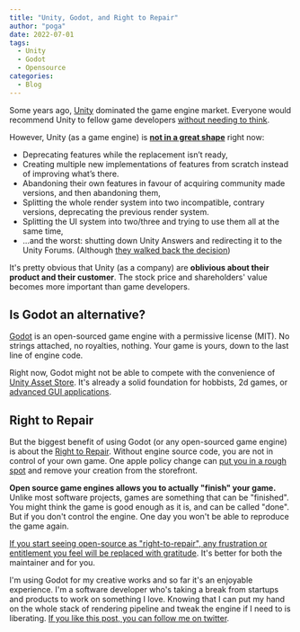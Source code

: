 ```yaml
---
title: "Unity, Godot, and Right to Repair"
author: "poga"
date: 2022-07-01
tags:
  - Unity
  - Godot
  - Opensource
categories:
  - Blog
---
```


Some years ago, [Unity](https://unity.com/) dominated the game engine market. Everyone would recommend Unity to fellow game developers [without needing to think](https://alextardif.com/LearningGraphics.html).

However, Unity (as a game engine) is [**not in a great shape**](https://garry.blog/unity-2022/) right now:

- Deprecating features while the replacement isn’t ready,
- Creating multiple new implementations of features from scratch instead of improving what’s there.
- Abandoning their own features in favour of acquiring community made versions, and then abandoning them,
- Splitting the whole render system into two incompatible, contrary versions, deprecating the previous render system.
- Splitting the UI system into two/three and trying to use them all at the same time,
- ...and the worst: shutting down Unity Answers and redirecting it to the Unity Forums. (Although [they walked back the decision](https://forum.unity.com/threads/unity-answers-shutdown-canceled.1293360/))

It's pretty obvious that Unity (as a company) are **oblivious about their product and their customer**. The stock price and shareholders' value becomes more important than game developers.

## Is Godot an alternative?

[Godot](https://godotengine.org/) is an open-sourced game engine with a permissive license (MIT). No strings attached, no royalties, nothing. Your game is yours, down to the last line of engine code.

Right now, Godot might not be able to compete with the convenience of [Unity Asset Store](https://assetstore.unity.com/). It's already a solid foundation for hobbists, 2d games, or [advanced GUI applications](https://medium.com/swlh/what-makes-godot-engine-great-for-advance-gui-applications-b1cfb941df3b).

## Right to Repair

But the biggest benefit of using Godot (or any open-sourced game engine) is about the [Right to Repair](https://en.wikipedia.org/wiki/Right_to_repair). Without engine source code, you are not in control of your own game. One apple policy change can [put you in a rough spot](https://9to5mac.com/2022/04/24/apple-now-removing-outdated-apps-from-the-app-store-developers-complain/) and remove your creation from the storefront.

**Open source game engines allows you to actually "finish" your game.** Unlike most software projects, games are something that can be "finished". You might think the game is good enough as it is, and can be called "done".  But if you don't control the engine. One day you won't be able to reproduce the game again.

[If you start seeing open-source as "right-to-repair", any frustration or entitlement you feel will be replaced with gratitude](https://twitter.com/adamwathan/status/1535989815778463746). It's better for  both the maintainer and for you.

I'm using Godot for my creative works and so far it's an enjoyable experience. I'm a software developer who's taking a break from startups and products to work on something I love. Knowing that I can put my hand on the whole stack of rendering pipeline and tweak the engine if I need to  is liberating. [If you like this post, you can follow me on twitter](https://twitter.com/devpoga).
